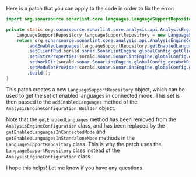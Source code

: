 Here is a patch that you can apply to the code in order to fix the error:

```java
import org.sonarsource.sonarlint.core.languages.LanguageSupportRepository;

private static org.sonarsource.sonarlint.core.analysis.api.AnalysisEngineConfiguration buildAnalysisEngineConfiguration() {
    LanguageSupportRepository languageSupportRepository = new LanguageSupportRepository();
    return org.sonarsource.sonarlint.core.analysis.api.AnalysisEngineConfiguration.builder()
        .addEnabledLanguages(languageSupportRepository.getEnabledLanguagesInConnectedMode())
        .setClientPid(sorald.sonar.SonarLintEngine.globalConfig.getClientPid())
        .setExtraProperties(sorald.sonar.SonarLintEngine.globalConfig.extraProperties())
        .setWorkDir(sorald.sonar.SonarLintEngine.globalConfig.getWorkDir())
        .setModulesProvider(sorald.sonar.SonarLintEngine.globalConfig.getModulesProvider())
        .build();
}
```

This patch creates a new `LanguageSupportRepository` object, which can be used to get the set of enabled languages in connected mode. This set is then passed to the `addEnabledLanguages` method of the `AnalysisEngineConfiguration.Builder` object.

Note that the `getEnabledLanguages` method has been removed from the `AnalysisEngineConfiguration` class, and has been replaced by the `getEnabledLanguagesInConnectedMode` and `getEnabledLanguagesInStandaloneMode` methods in the `LanguageSupportRepository` class. This is why the patch uses the `LanguageSupportRepository` class instead of the `AnalysisEngineConfiguration` class.

I hope this helps! Let me know if you have any questions.